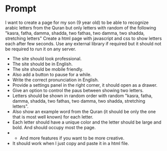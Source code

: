 # Prompt
I want to create a page for my son (9 year old) to be able to recognize arabic letters from the Quran but 
only letters with random of the following 
"kasra, fatha, damma, shadda, two fathas, two damma, two shadda, stretching letters"
Create a html page with javascript and css to show letters each after few seconds.
Use any external library if required but it should not be required to run it on any server.

* The site should look professional.
* The site should be in English.
* The site should be mobile friendly.
* Also add a button to pause for a while.
* Write the correct pronunciation in English.
* Provide a settings panel in the right corner, it should open as a drawer.
* Give an option to control the paus between showing two letters.
* Letters should be shown in random order with random "kasra, fatha, damma, shadda, two fathas, two damma, two shadda, stretching letters".
* Also show an example word from the Quran (it should be only the one that is most well known) for each letter.
* Each letter should have a unique color and the letter should be large and bold. And should occupy most the page.
* * And more features if you want to be more creative.
* It should work when I just copy and paste it in a html file.